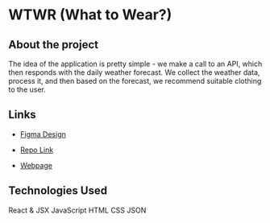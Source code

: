 # WTWR (What to Wear?)

## About the project

The idea of the application is pretty simple - we make a call to an API, which then responds with the daily weather forecast. We collect the weather data, process it, and then based on the forecast, we recommend suitable clothing to the user.

## Links

- [Figma Design](https://www.figma.com/file/DTojSwldenF9UPKQZd6RRb/Sprint-10%3A-WTWR)

- [Repo Link](https://github.com/vanglor82/se_project_react.git)

- [Webpage](https://vanglor82.github.io/se_project_react/)

## Technologies Used

React & JSX
JavaScript
HTML
CSS
JSON
